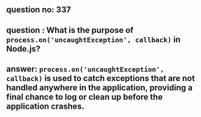 
      
## question no: 337

## question : What is the purpose of `process.on('uncaughtException', callback)` in Node.js?

## answer: `process.on('uncaughtException', callback)` is used to catch exceptions that are not handled anywhere in the application, providing a final chance to log or clean up before the application crashes.
      